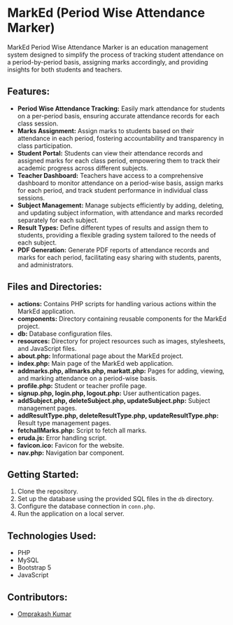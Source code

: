 # MarkEd (Period Wise Attendance Marker)

MarkEd Period Wise Attendance Marker is an education management system designed to simplify the process of tracking student attendance on a period-by-period basis, assigning marks accordingly, and providing insights for both students and teachers.

## Features:

- **Period Wise Attendance Tracking:** Easily mark attendance for students on a per-period basis, ensuring accurate attendance records for each class session.
- **Marks Assignment:** Assign marks to students based on their attendance in each period, fostering accountability and transparency in class participation.
- **Student Portal:** Students can view their attendance records and assigned marks for each class period, empowering them to track their academic progress across different subjects.
- **Teacher Dashboard:** Teachers have access to a comprehensive dashboard to monitor attendance on a period-wise basis, assign marks for each period, and track student performance in individual class sessions.
- **Subject Management:** Manage subjects efficiently by adding, deleting, and updating subject information, with attendance and marks recorded separately for each subject.
- **Result Types:** Define different types of results and assign them to students, providing a flexible grading system tailored to the needs of each subject.
- **PDF Generation:** Generate PDF reports of attendance records and marks for each period, facilitating easy sharing with students, parents, and administrators.

## Files and Directories:

- **actions:** Contains PHP scripts for handling various actions within the MarkEd application.
- **components:** Directory containing reusable components for the MarkEd project.
- **db:** Database configuration files.
- **resources:** Directory for project resources such as images, stylesheets, and JavaScript files.
- **about.php:** Informational page about the MarkEd project.
- **index.php:** Main page of the MarkEd web application.
- **addmarks.php, allmarks.php, markatt.php:** Pages for adding, viewing, and marking attendance on a period-wise basis.
- **profile.php:** Student or teacher profile page.
- **signup.php, login.php, logout.php:** User authentication pages.
- **addSubject.php, deleteSubject.php, updateSubject.php:** Subject management pages.
- **addResultType.php, deleteResultType.php, updateResultType.php:** Result type management pages.
- **fetchallMarks.php:** Script to fetch all marks.
- **eruda.js:** Error handling script.
- **favicon.ico:** Favicon for the website.
- **nav.php:** Navigation bar component.

## Getting Started:

1. Clone the repository.
2. Set up the database using the provided SQL files in the `db` directory.
3. Configure the database connection in `conn.php`.
4. Run the application on a local server.

## Technologies Used:

- PHP
- MySQL
- Bootstrap 5
- JavaScript

## Contributors:

- [Omprakash Kumar](https://github.com/omprxz)
